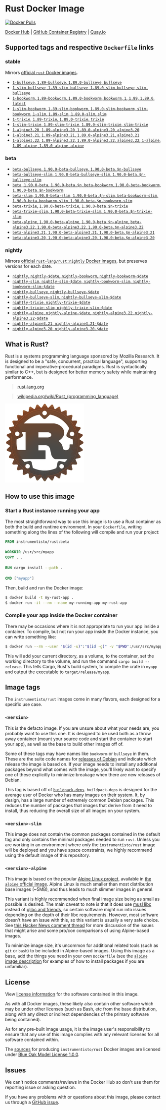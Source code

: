 Rust Docker Image
=================

[![Docker Pulls](https://img.shields.io/docker/pulls/instrumentisto/rust.svg)](https://hub.docker.com/r/instrumentisto/rust)

[Docker Hub](https://hub.docker.com/r/instrumentisto/rust)
| [GitHub Container Registry](https://github.com/orgs/instrumentisto/packages/container/package/rust)
| [Quay.io](https://quay.io/repository/instrumentisto/rust)




## Supported tags and respective `Dockerfile` links


### stable

Mirrors [official `rust` Docker images][1].

- [`1-bullseye`, `1.89-bullseye`, `1.89.0-bullseye`, `bullseye`][303]
- [`1-slim-bullseye`, `1.89-slim-bullseye`, `1.89.0-slim-bullseye`, `slim-bullseye`][304]
- [`1-bookworm`, `1.89-bookworm`, `1.89.0-bookworm`, `bookworm`, `1`, `1.89`, `1.89.0`, `latest`][305]
- [`1-slim-bookworm`, `1.89-slim-bookworm`, `1.89.0-slim-bookworm`, `slim-bookworm`, `1-slim`, `1.89-slim`, `1.89.0-slim`, `slim`][306]
- [`1-trixie`, `1.89-trixie`, `1.89.0-trixie`, `trixie`][307]
- [`1-slim-trixie`, `1.89-slim-trixie`, `1.89.0-slim-trixie`, `slim-trixie`][308]
- [`1-alpine3.20`, `1.89-alpine3.20`, `1.89.0-alpine3.20`, `alpine3.20`][309]
- [`1-alpine3.21`, `1.89-alpine3.21`, `1.89.0-alpine3.21`, `alpine3.21`][310]
- [`1-alpine3.22`, `1.89-alpine3.22`, `1.89.0-alpine3.22`, `alpine3.22`, `1-alpine`, `1.89-alpine`, `1.89.0-alpine`, `alpine`][311]


### beta

- [`beta-bullseye`, `1.90.0-beta-bullseye`, `1.90.0-beta.$n-bullseye`][203]
- [`beta-bullseye-slim`, `1.90.0-beta-bullseye-slim`, `1.90.0-beta.$n-bullseye-slim`][204]
- [`beta`, `1.90.0-beta`, `1.90.0-beta.$n`, `beta-bookworm`, `1.90.0-beta-bookworm`, `1.90.0-beta.$n-bookworm`][205]
- [`beta-slim`, `1.90.0-beta-slim`, `1.90.0-beta.$n-slim`, `beta-bookworm-slim`, `1.90.0-beta-bookworm-slim`, `1.90.0-beta.$n-bookworm-slim`][206]
- [`beta-trixie`, `1.90.0-beta-trixie`, `1.90.0-beta.$n-trixie`][207]
- [`beta-trixie-slim`, `1.90.0-beta-trixie-slim`, `1.90.0-beta.$n-trixie-slim`][208]
- [`beta-alpine`, `1.90.0-beta-alpine`, `1.90.0-beta.$n-alpine`, `beta-alpine3.22`, `1.90.0-beta-alpine3.22`, `1.90.0-beta.$n-alpine3.22`][209]
- [`beta-alpine3.21`, `1.90.0-beta-alpine3.21`, `1.90.0-beta.$n-alpine3.21`][210]
- [`beta-alpine3.20`, `1.90.0-beta-alpine3.20`, `1.90.0-beta.$n-alpine3.20`][211]


### nightly

Mirrors [official `rust-lang/rust:nightly` Docker images][2], but preserves versions for each date.

- [`nightly`, `nightly-$date`, `nightly-bookworm`, `nightly-bookworm-$date`][101]
- [`nightly-slim`, `nightly-slim-$date`, `nightly-bookworm-slim`, `nightly-bookworm-slim-$date`][102]
- [`nightly-bullseye`, `nightly-bullseye-$date`][103]
- [`nightly-bullseye-slim`, `nightly-bullseye-slim-$date`][104]
- [`nightly-trixie`, `nightly-trixie-$date`][105]
- [`nightly-trixie-slim`, `nightly-trixie-slim-$date`][106]
- [`nightly-alpine`, `nightly-alpine-$date`, `nightly-alpine3.22`, `nightly-alpine3.22-$date`][107]
- [`nightly-alpine3.21`, `nightly-alpine3.21-$date`][108]
- [`nightly-alpine3.20`, `nightly-alpine3.20-$date`][109]




## What is Rust?

Rust is a systems programming language sponsored by Mozilla Research. It is designed to be a "safe, concurrent, practical language", supporting functional and imperative-procedural paradigms. Rust is syntactically similar to C++, but is designed for better memory safety while maintaining performance.

> [rust-lang.org](https://rust-lang.org)

> [wikipedia.org/wiki/Rust_(programming_language)](https://wikipedia.org/wiki/Rust_(programming_language))

![Rust Logo](https://raw.githubusercontent.com/docker-library/docs/a11c341c57de07fbccfed7b21ea92d4bc40130a2/rust/logo.png)




## How to use this image


### Start a Rust instance running your app

The most straightforward way to use this image is to use a Rust container as both the build and runtime environment. In your `Dockerfile`, writing something along the lines of the following will compile and run your project:

```Dockerfile
FROM instrumentisto/rust:beta

WORKDIR /usr/src/myapp
COPY . .

RUN cargo install --path .

CMD ["myapp"]
```

Then, build and run the Docker image:

```bash
$ docker build -t my-rust-app .
$ docker run -it --rm --name my-running-app my-rust-app
```


### Compile your app inside the Docker container

There may be occasions where it is not appropriate to run your app inside a container. To compile, but not run your app inside the Docker instance, you can write something like:

```bash
$ docker run --rm --user "$(id -u)":"$(id -g)" -v "$PWD":/usr/src/myapp -w /usr/src/myapp instrumentisto/rust:beta cargo build --release
```

This will add your current directory, as a volume, to the container, set the working directory to the volume, and run the command `cargo build --release`. This tells Cargo, Rust's build system, to compile the crate in `myapp` and output the executable to `target/release/myapp`.




## Image tags

The `instrumentisto/rust` images come in many flavors, each designed for a specific use case.


### `<version>`

This is the defacto image. If you are unsure about what your needs are, you probably want to use this one. It is designed to be used both as a throw away container (mount your source code and start the container to start your app), as well as the base to build other images off of.

Some of these tags may have names like `bookworm` or `bullseye` in them. These are the suite code names for [releases of Debian][11] and indicate which release the image is based on. If your image needs to install any additional packages beyond what comes with the image, you'll likely want to specify one of these explicitly to minimize breakage when there are new releases of Debian.

This tag is based off of [`buildpack-deps`][12]. `buildpack-deps` is designed for the average user of Docker who has many images on their system. It, by design, has a large number of extremely common Debian packages. This reduces the number of packages that images that derive from it need to install, thus reducing the overall size of all images on your system.


### `<version>-slim`

This image does not contain the common packages contained in the default tag and only contains the minimal packages needed to run `rust`. Unless you are working in an environment where _only_ the `instrumentisto/rust` image will be deployed and you have space constraints, we highly recommend using the default image of this repository.


### `<version>-alpine`

This image is based on the popular [Alpine Linux project][21], available in [the `alpine` official image][22]. Alpine Linux is much smaller than most distribution base images (~5MB), and thus leads to much slimmer images in general.

This variant is highly recommended when final image size being as small as possible is desired. The main caveat to note is that it does use [musl libc][23] instead of [glibc and friends][24], so certain software might run into issues depending on the depth of their libc requirements. However, most software doesn't have an issue with this, so this variant is usually a very safe choice. See [this Hacker News comment thread][25] for more discussion of the issues that might arise and some pro/con comparisons of using Alpine-based images.

To minimize image size, it's uncommon for additional related tools (such as `git` or `bash`) to be included in Alpine-based images. Using this image as a base, add the things you need in your own `Dockerfile` (see the [`alpine` image description][22] for examples of how to install packages if you are unfamiliar).




## License

View [license information][3] for the software contained in this image.

As with all Docker images, these likely also contain other software which may be under other licenses (such as Bash, etc from the base distribution, along with any direct or indirect dependencies of the primary software being contained).

As for any pre-built image usage, it is the image user's responsibility to ensure that any use of this image complies with any relevant licenses for all software contained within.

The [sources][31] for producing `instrumentisto/rust` Docker images are licensed under [Blue Oak Model License 1.0.0][32].




## Issues

We can't notice comments/reviews in the Docker Hub so don't use them for reporting issue or asking question.

If you have any problems with or questions about this image, please contact us through a [GitHub issue][33].





[1]: https://hub.docker.com/_/rust
[2]: https://hub.docker.com/r/rustlang/rust
[3]: https://www.rust-lang.org/en-US/legal.html

[11]: https://wiki.debian.org/DebianReleases
[12]: https://hub.docker.com/_/buildpack-deps

[21]: http://alpinelinux.org
[22]: https://hub.docker.com/_/alpine
[23]: http://www.musl-libc.org
[24]: http://www.etalabs.net/compare_libcs.html
[25]: https://news.ycombinator.com/item?id=10782897

[31]: https://github.com/instrumentisto/rust-docker-image
[32]: https://github.com/instrumentisto/rust-docker-image/blob/main/LICENSE.md
[33]: https://github.com/instrumentisto/rust-docker-image/issues

[101]: https://github.com/rust-lang/docker-rust/blob/master/nightly/bookworm/Dockerfile
[102]: https://github.com/rust-lang/docker-rust/blob/master/nightly/bookworm/slim/Dockerfile
[103]: https://github.com/rust-lang/docker-rust/blob/master/nightly/bullseye/Dockerfile
[104]: https://github.com/rust-lang/docker-rust/blob/master/nightly/bullseye/slim/Dockerfile
[105]: https://github.com/rust-lang/docker-rust/blob/master/nightly/trixie/Dockerfile
[106]: https://github.com/rust-lang/docker-rust/blob/master/nightly/trixie/slim/Dockerfile
[107]: https://github.com/rust-lang/docker-rust/blob/master/nightly/alpine3.22/Dockerfile
[108]: https://github.com/rust-lang/docker-rust/blob/master/nightly/alpine3.21/Dockerfile
[109]: https://github.com/rust-lang/docker-rust/blob/master/nightly/alpine3.20/Dockerfile

[203]: https://github.com/instrumentisto/rust-docker-image/blob/main/beta/bullseye/Dockerfile
[204]: https://github.com/instrumentisto/rust-docker-image/blob/main/beta/bullseye-slim/Dockerfile
[205]: https://github.com/instrumentisto/rust-docker-image/blob/main/beta/bookworm/Dockerfile
[206]: https://github.com/instrumentisto/rust-docker-image/blob/main/beta/bookworm-slim/Dockerfile
[207]: https://github.com/instrumentisto/rust-docker-image/blob/main/beta/trixie/Dockerfile
[208]: https://github.com/instrumentisto/rust-docker-image/blob/main/beta/trixie-slim/Dockerfile
[209]: https://github.com/instrumentisto/rust-docker-image/blob/main/beta/alpine3.22/Dockerfile
[210]: https://github.com/instrumentisto/rust-docker-image/blob/main/beta/alpine3.21/Dockerfile
[211]: https://github.com/instrumentisto/rust-docker-image/blob/main/beta/alpine3.20/Dockerfile

[303]: https://github.com/rust-lang/docker-rust/blob/master/stable/bullseye/Dockerfile
[304]: https://github.com/rust-lang/docker-rust/blob/master/stable/bullseye/slim/Dockerfile
[305]: https://github.com/rust-lang/docker-rust/blob/master/stable/bookworm/Dockerfile
[306]: https://github.com/rust-lang/docker-rust/blob/master/stable/bookworm/slim/Dockerfile
[307]: https://github.com/rust-lang/docker-rust/blob/master/stable/trixie/Dockerfile
[308]: https://github.com/rust-lang/docker-rust/blob/master/stable/trixie/slim/Dockerfile
[309]: https://github.com/rust-lang/docker-rust/blob/master/stable/alpine3.20/Dockerfile
[310]: https://github.com/rust-lang/docker-rust/blob/master/stable/alpine3.21/Dockerfile
[311]: https://github.com/rust-lang/docker-rust/blob/master/stable/alpine3.22/Dockerfile
